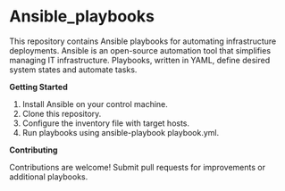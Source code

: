 # Ansible_playbooks

This repository contains Ansible playbooks for automating infrastructure deployments. Ansible is an open-source automation tool that simplifies managing IT infrastructure. Playbooks, written in YAML, define desired system states and automate tasks.

**Getting Started**
1. Install Ansible on your control machine.
2. Clone this repository.
3. Configure the inventory file with target hosts.
4. Run playbooks using ansible-playbook playbook.yml.

**Contributing**

Contributions are welcome! Submit pull requests for improvements or additional playbooks.
